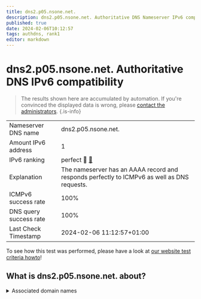 ```yaml
---
title: dns2.p05.nsone.net.
description: dns2.p05.nsone.net. Authoritative DNS Nameserver IPv6 compatibility
published: true
date: 2024-02-06T10:12:57
tags: authdns, rank1
editor: markdown
---
```


# dns2.p05.nsone.net. Authoritative DNS IPv6 compatibility

> The results shown here are accumulated by automation. If you're convinced the displayed data is wrong, please [contact the administrators](/howto/chat). 
{.is-info}




|   |   |
| - | - |
| Nameserver DNS name | dns2.p05.nsone.net.
| Amount IPv6 address | 1
| IPv6 ranking | perfect :1st_place_medal: [🔗](/howto/ranking) |
| Explanation | The nameserver has an AAAA record and responds perfectly to ICMPv6 as well as DNS requests. |
| ICMPv6 success rate | 100%|
| DNS query success rate | 100% |
| Last Check Timestamp | 2024-02-06 11:12:57+01:00 |

To see how this test was performed, please have a look at [our website test criteria howto](/howto/testcriteria/authdns)!


## What is dns2.p05.nsone.net. about?






<details>
<summary>Associated domain names</summary>

duckduckgo.com

greenplum.org

www.pandora.com

</details>

